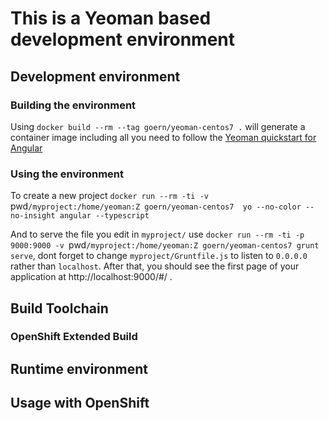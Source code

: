 # This is a Yeoman based development environment

## Development environment

### Building the environment

Using `docker build --rm --tag goern/yeoman-centos7 .` will generate a container
image including all you need to follow the [Yeoman quickstart for Angular](https://github.com/yeoman/generator-angular)

### Using the environment

To create a new project `docker run --rm -ti -v `pwd`/myproject:/home/yeoman:Z goern/yeoman-centos7  yo --no-color --no-insight angular --typescript`

And to serve the file you edit in `myproject/` use `docker run --rm -ti -p 9000:9000 -v `pwd`/myproject:/home/yeoman:Z goern/yeoman-centos7 grunt serve`, dont forget to change
`myproject/Gruntfile.js` to listen to `0.0.0.0` rather than `localhost`. After
that, you should see the first page of your application at http://localhost:9000/#/ .

## Build Toolchain

### OpenShift Extended Build

## Runtime environment

## Usage with OpenShift
